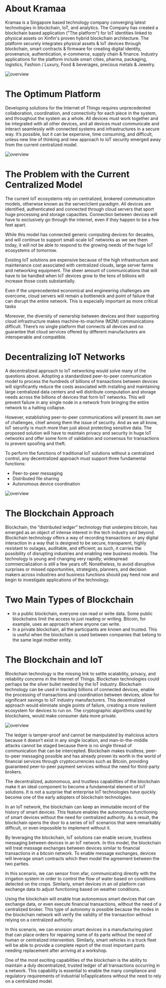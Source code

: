 ﻿# **About Kramaa**

Kramaa is a Singapore based technology company converging latest technologies in blockchain, IoT, and analytics. The Company has created a blockchain based application ("The platform") for IoT identities linked to physical assets on Xinfin's proven hybrid blockchain architecture. The platform securely integrates physical assets & IoT devices through blockchain, smart contracts & firmware for creating digital identity, provenance, authentication, e-commerce, supply chain & finance. Industry applications for the platform include smart cities, pharma, packaging, logistics, Fashion / Luxury, Food & beverages, precious metals & Jewelry.

![overview](/assets/overview.jpg)


# **The Optimum Platform**

Developing solutions for the Internet of Things requires unprecedented collaboration, coordination, and connectivity for each piece in the system, and throughout the system as a whole. All devices must work together and be integrated with all other devices, and all devices must communicate and interact seamlessly with connected systems and infrastructures in a secure way. It’s possible, but it can be expensive, time consuming, and difficult, unless new line of thinking and new approach to IoT security emerged away from the current centralized model.

![overview](/assets/system.jpg)


# **The Problem with the Current Centralized Model**

The current IoT ecosystems rely on centralized, brokered communication models, otherwise known as the server/client paradigm. All devices are identified, authenticated and connected through cloud servers that sport huge processing and storage capacities. Connection between devices will have to exclusively go through the internet, even if they happen to be a few feet apart.

While this model has connected generic computing devices for decades, and will continue to support small-scale IoT networks as we see them today, it will not be able to respond to the growing needs of the huge IoT ecosystems of tomorrow.

Existing IoT solutions are expensive because of the high infrastructure and maintenance cost associated with centralized clouds, large server farms and networking equipment. The sheer amount of communications that will have to be handled when IoT devices grow to the tens of billions will increase those costs substantially.

Even if the unprecedented economical and engineering challenges are overcome, cloud servers will remain a bottleneck and point of failure that can disrupt the entire network. This is especially important as more critical tasks

Moreover, the diversity of ownership between devices and their supporting cloud infrastructure makes machine-to-machine (M2M) communications difficult. There’s no single platform that connects all devices and no guarantee that cloud services offered by different manufacturers are interoperable and compatible.


# **Decentralizing IoT Networks**

A decentralized approach to IoT networking would solve many of the questions above. Adopting a standardized peer-to-peer communication model to process the hundreds of billions of transactions between devices will significantly reduce the costs associated with installing and maintaining large centralized data centers and will distribute computation and storage needs across the billions of devices that form IoT networks. This will prevent failure in any single node in a network from bringing the entire network to a halting collapse.

However, establishing peer-to-peer communications will present its own set of challenges, chief among them the issue of security. And as we all know, IoT security is much more than just about protecting sensitive data. The proposed solution will have to maintain privacy and security in huge IoT networks and offer some form of validation and consensus for transactions to prevent spoofing and theft.

To perform the functions of traditional IoT solutions without a centralized control, any decentralized approach must support three fundamental functions:

- Peer-to-peer messaging
- Distributed file sharing
- Autonomous device coordination

![overview](/assets/peer-to-peer-2.jpg)


# **The Blockchain Approach**

Blockchain, the “distributed ledger” technology that underpins bitcoin, has emerged as an object of intense interest in the tech industry and beyond. Blockchain technology offers a way of recording transactions or any digital interaction in a way that is designed to be secure, transparent, highly resistant to outages, auditable, and efficient; as such, it carries the possibility of disrupting industries and enabling new business models. The technology is young and changing very rapidly; widespread commercialization is still a few years off. Nonetheless, to avoid disruptive surprises or missed opportunities, strategists, planners, and decision makers across industries and business functions should pay heed now and begin to investigate applications of the technology.

# **Two Main Types of Blockchain**

- In a public blockchain, everyone can read or write data. Some public blockchains limit the access to just reading or writing. Bitcoin, for example, uses an approach where anyone can write.
- In a private blockchain, all the participants are known and trusted. This is useful when the blockchain is used between companies that belong to the same legal mother entity.

# **The Blockchain and IoT**

Blockchain technology is the missing link to settle scalability, privacy, and reliability concerns in the Internet of Things. Blockchain technologies could perhaps be the silver bullet needed by the IoT industry. Blockchain technology can be used in tracking billions of connected devices, enable the processing of transactions and coordination between devices; allow for significant savings to IoT industry manufacturers. This decentralized approach would eliminate single points of failure, creating a more resilient ecosystem for devices to run on. The cryptographic algorithms used by blockchains, would make consumer data more private.

![overview](/assets/digital-ledger.jpg)

The ledger is tamper-proof and cannot be manipulated by malicious actors because it doesn’t exist in any single location, and man-in-the-middle attacks cannot be staged because there is no single thread of communication that can be intercepted. Blockchain makes trustless, peer-to-peer messaging possible and has already proven its worth in the world of financial services through cryptocurrencies such as Bitcoin, providing guaranteed peer-to-peer payment services without the need for third-party brokers.

The decentralized, autonomous, and trustless capabilities of the blockchain make it an ideal component to become a fundamental element of IoT solutions. It is not a surprise that enterprise IoT technologies have quickly become one of the early adopters of blockchain technologies.

In an IoT network, the blockchain can keep an immutable record of the history of smart devices. This feature enables the autonomous functioning of smart devices without the need for centralized authority. As a result, the blockchain opens the door to a series of IoT scenarios that were remarkably difficult, or even impossible to implement without it.

By leveraging the blockchain, IoT solutions can enable secure, trustless messaging between devices in an IoT network. In this model, the blockchain will treat message exchanges between devices similar to financial transactions in a bitcoin network. To enable message exchanges, devices will leverage smart contracts which then model the agreement between the two parties.

In this scenario, we can sensor from afar, communicating directly with the irrigation system in order to control the flow of water based on conditions detected on the crops. Similarly, smart devices in an oil platform can exchange data to adjust functioning based on weather conditions.

Using the blockchain will enable true autonomous smart devices that can exchange data, or even execute financial transactions, without the need of a centralized broker. This type of autonomy is possible because the nodes in the blockchain network will verify the validity of the transaction without relying on a centralized authority.

In this scenario, we can envision smart devices in a manufacturing plant that can place orders for repairing some of its parts without the need of human or centralized intervention. Similarly, smart vehicles in a truck fleet will be able to provide a complete report of the most important parts needing replacement after arriving at a workshop.

One of the most exciting capabilities of the blockchain is the ability to maintain a duly decentralized, trusted ledger of all transactions occurring in a network. This capability is essential to enable the many compliance and regulatory requirements of industrial IoTapplications without the need to rely on a centralized model.


